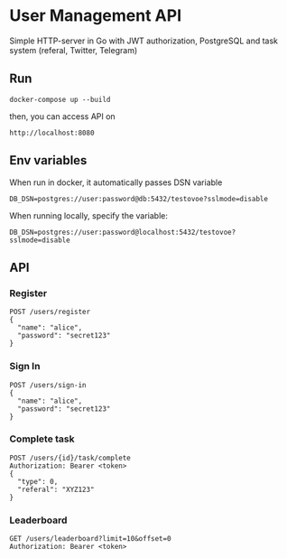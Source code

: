# User Management API

Simple HTTP-server in Go with JWT authorization, PostgreSQL and task system (referal, Twitter, Telegram)

## Run

```
docker-compose up --build
```

then, you can access API on

```
http://localhost:8080
```

## Env variables
When run in docker, it automatically passes DSN variable
```
DB_DSN=postgres://user:password@db:5432/testovoe?sslmode=disable
```
When running locally, specify the variable:
```
DB_DSN=postgres://user:password@localhost:5432/testovoe?sslmode=disable
```

## API
### Register
```http request
POST /users/register
{
  "name": "alice",
  "password": "secret123"
}
```
### Sign In
```http request
POST /users/sign-in
{
  "name": "alice",
  "password": "secret123"
}
```
### Complete task
```http request
POST /users/{id}/task/complete
Authorization: Bearer <token>
{
  "type": 0,
  "referal": "XYZ123"
}
```
### Leaderboard
```http request
GET /users/leaderboard?limit=10&offset=0
Authorization: Bearer <token>
```